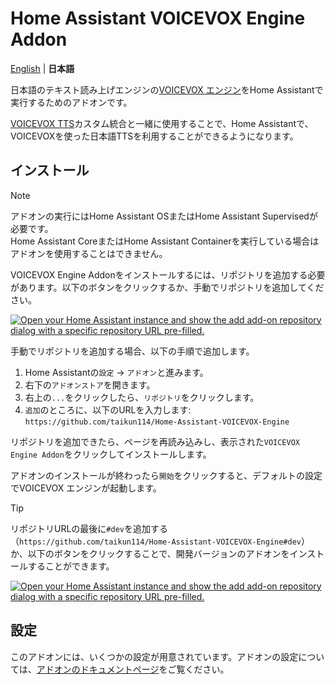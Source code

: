 # Home Assistant VOICEVOX Engine Addon
[English](/README.md) | **日本語**

日本語のテキスト読み上げエンジンの[VOICEVOX エンジン](https://github.com/VOICEVOX/voicevox_engine)をHome Assistantで実行するためのアドオンです。

[VOICEVOX TTS](https://github.com/taikun114/VOICEVOX-TTS-for-Home-Assistant)カスタム統合と一緒に使用することで、Home Assistantで、VOICEVOXを使った日本語TTSを利用することができるようになります。


## インストール
>[!NOTE]
>アドオンの実行にはHome Assistant OSまたはHome Assistant Supervisedが必要です。\
>Home Assistant CoreまたはHome Assistant Containerを実行している場合はアドオンを使用することはできません。

VOICEVOX Engine Addonをインストールするには、リポジトリを追加する必要があります。以下のボタンをクリックするか、手動でリポジトリを追加してください。

[![Open your Home Assistant instance and show the add add-on repository dialog with a specific repository URL pre-filled.](https://my.home-assistant.io/badges/supervisor_add_addon_repository.svg)](https://my.home-assistant.io/redirect/supervisor_add_addon_repository/?repository_url=https%3A%2F%2Fgithub.com%2Ftaikun114%2FHome-Assistant-VOICEVOX-Engine)

手動でリポジトリを追加する場合、以下の手順で追加します。
1. Home Assistantの`設定` → `アドオン`と進みます。
2. 右下の`アドオンストア`を開きます。
3. 右上の`...`をクリックしたら、`リポジトリ`をクリックします。
4. `追加`のところに、以下のURLを入力します:\
   `https://github.com/taikun114/Home-Assistant-VOICEVOX-Engine`

リポジトリを追加できたら、ページを再読み込みし、表示された`VOICEVOX Engine Addon`をクリックしてインストールします。

アドオンのインストールが終わったら`開始`をクリックすると、デフォルトの設定でVOICEVOX エンジンが起動します。

> [!TIP]
> リポジトリURLの最後に`#dev`を追加する（`https://github.com/taikun114/Home-Assistant-VOICEVOX-Engine#dev`）か、以下のボタンをクリックすることで、開発バージョンのアドオンをインストールすることができます。
>
> [![Open your Home Assistant instance and show the add add-on repository dialog with a specific repository URL pre-filled.](https://my.home-assistant.io/badges/supervisor_add_addon_repository.svg)](https://my.home-assistant.io/redirect/supervisor_add_addon_repository/?repository_url=https%3A%2F%2Fgithub.com%2Ftaikun114%2FHome-Assistant-VOICEVOX-Engine%23dev)


## 設定
このアドオンには、いくつかの設定が用意されています。アドオンの設定については、[アドオンのドキュメントページ](DOCS-ja.md)をご覧ください。

